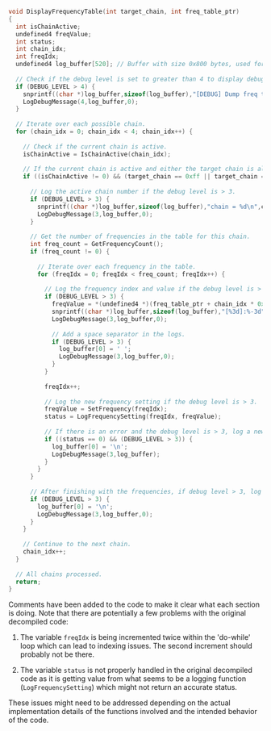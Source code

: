 ```c
void DisplayFrequencyTable(int target_chain, int freq_table_ptr)
{
  int isChainActive;
  undefined4 freqValue;
  int status;
  int chain_idx;
  int freqIdx;
  undefined4 log_buffer[520]; // Buffer with size 0x800 bytes, used for creating log messages.
  
  // Check if the debug level is set to greater than 4 to display debug messages.
  if (DEBUG_LEVEL > 4) {
    snprintf((char *)log_buffer,sizeof(log_buffer),"[DEBUG] Dump freq table, chain = %d.\n",target_chain);
    LogDebugMessage(4,log_buffer,0);
  }
  
  // Iterate over each possible chain.
  for (chain_idx = 0; chain_idx < 4; chain_idx++) {
    
    // Check if the current chain is active.
    isChainActive = IsChainActive(chain_idx);
    
    // If the current chain is active and either the target chain is all chains (0xff) or the current chain.
    if ((isChainActive != 0) && (target_chain == 0xff || target_chain == chain_idx)) {
      
      // Log the active chain number if the debug level is > 3.
      if (DEBUG_LEVEL > 3) {
        snprintf((char *)log_buffer,sizeof(log_buffer),"chain = %d\n",chain_idx);
        LogDebugMessage(3,log_buffer,0);
      }
      
      // Get the number of frequencies in the table for this chain.
      int freq_count = GetFrequencyCount();
      if (freq_count != 0) {
        
        // Iterate over each frequency in the table.
        for (freqIdx = 0; freqIdx < freq_count; freqIdx++) {
          
          // Log the frequency index and value if the debug level is > 3.
          if (DEBUG_LEVEL > 3) {
            freqValue = *(undefined4 *)(freq_table_ptr + chain_idx * 0x400 + freqIdx * 4);
            snprintf((char *)log_buffer,sizeof(log_buffer),"[%3d]:%-3d", freqIdx, freqValue);
            LogDebugMessage(3,log_buffer,0);
            
            // Add a space separator in the logs.
            if (DEBUG_LEVEL > 3) {
              log_buffer[0] = ' ';
              LogDebugMessage(3,log_buffer,0);
            }
          }
          
          freqIdx++;
          
          // Log the new frequency setting if the debug level is > 3.
          freqValue = SetFrequency(freqIdx);
          status = LogFrequencySetting(freqIdx, freqValue);
          
          // If there is an error and the debug level is > 3, log a newline.
          if ((status == 0) && (DEBUG_LEVEL > 3)) {
            log_buffer[0] = '\n';
            LogDebugMessage(3,log_buffer);
          }
        }
      }
      
      // After finishing with the frequencies, if debug level > 3, log a newline.
      if (DEBUG_LEVEL > 3) {
        log_buffer[0] = '\n';
        LogDebugMessage(3,log_buffer,0);
      }
    }
    
    // Continue to the next chain.
    chain_idx++;
  }
  
  // All chains processed.
  return;
}
```

Comments have been added to the code to make it clear what each section is doing. Note that there are potentially a few problems with the original decompiled code:

1. The variable `freqIdx` is being incremented twice within the 'do-while' loop which can lead to indexing issues. The second increment should probably not be there.

2. The variable `status` is not properly handled in the original decompiled code as it is getting value from what seems to be a logging function (`LogFrequencySetting`) which might not return an accurate status.

These issues might need to be addressed depending on the actual implementation details of the functions involved and the intended behavior of the code.